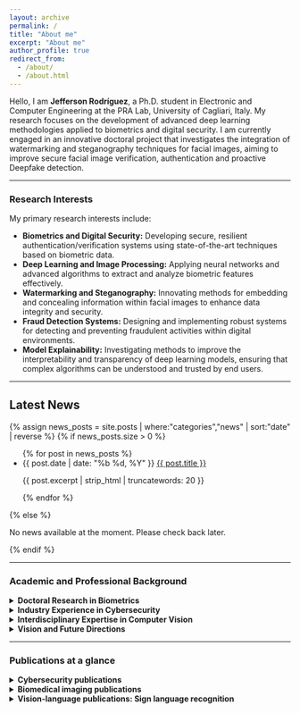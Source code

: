 ```yaml
---
layout: archive
permalink: /
title: "About me"
excerpt: "About me"
author_profile: true
redirect_from: 
  - /about/
  - /about.html
---
```

Hello, I am **Jefferson Rodríguez**, a Ph.D. student in Electronic and Computer Engineering at the PRA Lab, University of Cagliari, Italy. My research focuses on the development of advanced deep learning methodologies applied to biometrics and digital security. I am currently engaged in an innovative doctoral project that investigates the integration of watermarking and steganography techniques for facial images, aiming to improve secure facial image verification, authentication and proactive Deepfake detection.

---
### Research Interests

My primary research interests include:
- **Biometrics and Digital Security:** Developing secure, resilient authentication/verification systems using state-of-the-art techniques based on biometric data.
- **Deep Learning and Image Processing:** Applying neural networks and advanced algorithms to extract and analyze biometric features effectively.
- **Watermarking and Steganography:** Innovating methods for embedding and concealing information within facial images to enhance data integrity and security.
- **Fraud Detection Systems:** Designing and implementing robust systems for detecting and preventing fraudulent activities within digital environments.
- **Model Explainability:** Investigating methods to improve the interpretability and transparency of deep learning models, ensuring that complex algorithms can be understood and trusted by end users.

---

## Latest News

{% assign news_posts = site.posts | where:"categories","news" | sort:"date" | reverse %}
{% if news_posts.size > 0 %}
<ul class="news-list">
  {% for post in news_posts %}
  <li class="news-item">
    <span class="news-date">{{ post.date | date: "%b %d, %Y" }}</span>
    <a class="news-title" href="{{ post.url }}">{{ post.title }}</a>
    <p class="news-excerpt">{{ post.excerpt | strip_html | truncatewords: 20 }}</p>
  </li>
  {% endfor %}
</ul>
{% else %}
<p>No news available at the moment. Please check back later.</p>
{% endif %}


---
### Academic and Professional Background

<details>
<summary><strong>Doctoral Research in Biometrics</strong></summary>
  
I am currently engaged in doctoral research that focuses on leveraging advanced deep learning models to enhance biometric security. My work involves developing innovative watermarking and steganographic techniques for facial image authentication/verification, addressing critical challenges in digital fraud prevention and secure identity verification.

</details>

<details>
<summary><strong>Industry Experience in Cybersecurity</strong></summary>
  
My experience as a data scientist at Appgate provided me with invaluable, hands-on experience in the cybersecurity industry. During my time there, I worked on the development of cutting-edge products for fraud detection, biometric authentication, and device recognition. This role not only refined my technical and analytical skills but also offered me a unique perspective on real-world security challenges. It was this experience that inspired and motivated me to further pursue advanced research in cybersecurity, ensuring that my academic work remains deeply connected to industry needs.

</details>

<details>
<summary><strong>Interdisciplinary Expertise in Computer Vision</strong></summary>
  
My academic journey began with an undergraduate focus on video-based sign language recognition, marking my initial foray into computer vision. During my master’s studies, I advanced my expertise by developing methods to translate sign language from video to text using advanced deep learning techniques and vision-language models. Concurrently, I participated in biomedical projects—such as cardiac disease diagnosis and COVID-19 detection from medical images—that sharpened my skills in visual data analysis and pattern recognition.

This diverse academic background has endowed me with a robust and transversal expertise in computer vision, which I now leverage to address complex challenges in cybersecurity and biometric systems. Moreover, my involvement in interdisciplinary projects integrating data analytics, machine learning, and image processing has enabled me to bridge theoretical research with real-world applications through an innovative perspective.

</details>


<details>
<summary><strong>Vision and Future Directions</strong></summary>
  
I am committed to advancing the fields of Cibersecurity & MLSec specially in biometric security through rigorous research and interdisciplinary collaboration. My ambition is to contribute to the development of robust authentication/verification systems capable of addressing emerging challenges in digital security. I strive for academic excellence and the practical application of research findings to create solutions that are both innovative and impactful.

I invite you to explore my research projects and publications, and welcome opportunities for collaboration on topics related to deep learning, biometrics, and cybersecurity.

</details>

---
### Publications at a glance

<details>
<summary><strong>Cybersecurity publications</strong></summary>
<ul>
  <li><font size="3">Currently working on Steganography & Watermarking ... </font></li>
  <li><font size="3">Currently working on Behavioral biometrics ... </font></li>
</ul> 
</details>

<details>
<summary><strong>Biomedical imaging publications</strong></summary>
  <ul>
    <li><font size="3">Kinematic motion representation in Cine-MRI to support cardiac disease classification, TCIV, 2022.</font></li>
    <li><font size="3">Deep learning representations to support COVID-19 diagnosis on CT-slices, Biomédica, 2021.</font></li>
    <li><font size="3">A Covid-19 Patient Severity Stratification using a 3D Convolutional Strategy on CT-Scans, ISBI, 2021.</font></li>
    <li><font size="3">Regional multiscale motion representation for cardiac disease prediction, STSIVA, 2019.</font></li>
  </ul>   
</details>

<details>
<summary><strong>Vision-language publications: Sign language recognition </strong></summary>
<ul>
    <li><font size="3">How important is motion in sign language translation?, IET Computer Vision, 2021.</font></li> 
    <li><font size="3">Understanding Motion in Sign Language: A New Structured Translation Dataset, ACCV, 2020.</font></li>  
    <li><font size="3">Towards on-line sign language recognition using cumulative SD-VLAD descriptors, CCC, 2018.</font></li>
    <li><font size="3">A kinematic gesture representation based on shape difference VLAD for sign language recognition, ICCVG, 2018.</font></li>
</ul> 
</details>
